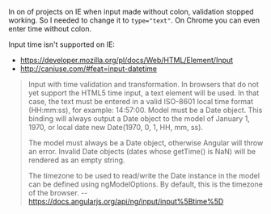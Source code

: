 In on of projects on IE when input made without colon, validation stopped working. So I needed to change it to `type="text"`. On Chrome you can even enter time without colon.

Input time isn't supported on IE:

- https://developer.mozilla.org/pl/docs/Web/HTML/Element/Input
- http://caniuse.com/#feat=input-datetime

> Input with time validation and transformation. In browsers that do not yet support the HTML5 time input, a text element will be used. In that case, the text must be entered in a valid ISO-8601 local time format (HH:mm:ss), for example: 14:57:00. Model must be a Date object. This binding will always output a Date object to the model of January 1, 1970, or local date new Date(1970, 0, 1, HH, mm, ss).
>
> The model must always be a Date object, otherwise Angular will throw an error. Invalid Date objects (dates whose getTime() is NaN) will be rendered as an empty string.
>
> The timezone to be used to read/write the Date instance in the model can be defined using ngModelOptions. By default, this is the timezone of the browser.
> -- https://docs.angularjs.org/api/ng/input/input%5Btime%5D
